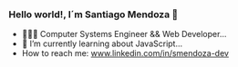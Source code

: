 ### Hello world!, I´m Santiago Mendoza 👋

- 👨🏽‍💻 Computer Systems Engineer && Web Developer...
- 🌱 I’m currently learning about JavaScript...
-  How to reach me: www.linkedin.com/in/smendoza-dev
<!--
**santiagoMendoza024/santiagoMendoza024** is a ✨ _special_ ✨ repository because its `README.md` (this file) appears on your GitHub profile.

Here are some ideas to get you started:


-->
